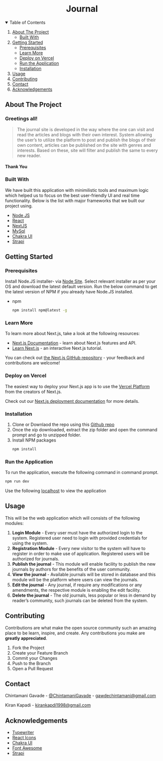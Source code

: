 
<!-- PROJECT LOGO -->
<br />
<p align="center">
  <h1 align="center">Journal</h1>
</p>



<!-- TABLE OF CONTENTS -->
<details open="open">
  <summary>Table of Contents</summary>
  <ol>
    <li>
      <a href="#about-the-project">About The Project</a>
      <ul>
        <li><a href="#built-with">Built With</a></li> 
      </ul>
    </li>
    <li>
      <a href="#getting-started">Getting Started</a>
      <ul>
        <li><a href="#prerequisites">Prerequisites</a></li>
        <li><a href="#learn-more">Learn More</a></li>
        <li><a href="#deploy-on-vercel">Deploy on Vercel</a></li>
        <li><a href="#run-the-application">Run the Application</a></li>
        <li><a href="#installation">Installation</a></li>
      </ul>
    </li>
    <li><a href="#usage">Usage</a></li>
    <li><a href="#contributing">Contributing</a></li>
    <li><a href="#contact">Contact</a></li>
    <li><a href="#acknowledgements">Acknowledgements</a></li>
  </ol>
</details>



<!-- ABOUT THE PROJECT -->
## About The Project

### Greetings all!

>The journal site is developed in the way where the one can visit and read the articles and blogs with their own interest. System allowing the user’s to utilize the platform to post and publish the blogs of their own content, articles can be published on the site with genres and interests. Based on these, site will filter and publish the same to every new reader.

#### Thank You


### Built With

We have built this application with minimilistic tools and maximum logic which helped us to focus on the best user-friendly UI and real time functionality. Below is the list with major frameworks that we built our project using.
* [Node JS](https://nodejs.org/en/)
* [React](https://reactjs.org/)
* [NextJS](https://nextjs.org/)
* [MySql](https://www.mysql.com/)
* [Chakra UI](https://chakra-ui.com/)
* [Strapi](https://strapi.io/)

## Getting Started

### Prerequisites

Install Node.JS installer- via [Node Site](https://nodejs.org/en/). Select relevant installer as per your OS and download the latest default version. Run the below command to get the latest version of NPM if you already have Node.JS installed.
* npm
  ```sh
  npm install npm@latest -g
  ```
  
### Learn More

To learn more about Next.js, take a look at the following resources:

- [Next.js Documentation](https://nextjs.org/docs) - learn about Next.js features and API.
- [Learn Next.js](https://nextjs.org/learn) - an interactive Next.js tutorial.

You can check out [the Next.js GitHub repository](https://github.com/vercel/next.js/) - your feedback and contributions are welcome!

### Deploy on Vercel

The easiest way to deploy your Next.js app is to use the [Vercel Platform](https://vercel.com/new?utm_medium=default-template&filter=next.js&utm_source=create-next-app&utm_campaign=create-next-app-readme) from the creators of Next.js.

Check out our [Next.js deployment documentation](https://nextjs.org/docs/deployment) for more details.



### Installation

1. Clone or Downlaod the repo using this [Github repo](https://github.com/3dwag98/digiBooks.git)
2. Once the xip downloaded, extract the zip folder and open the command prompt and go to unzipped folder.
3. Install NPM packages
   ```sh
   npm install
   ```

### Run the Application

To run the application, execute the following command in command prompt.
```bash
npm run dev
```

Use the following [localhost](http://localhost:3000) to view the application

<!-- USAGE EXAMPLES -->
## Usage

This will be the web application which will consists of the following modules:

1. <b>Login Module</b> - Every user must have the authorized login to the system. Registered user need to login with provided credentials for using the system.
2. <b>Registration Module</b> - Every new visitor to the system will have to register in order to make use of application. Registered users will be authorized for journals.
3. <b>Publish the journal</b> - This module will enable facility to publish the new journals by authors for the benefits of the user community.
4. <b>View the journal</b> - Available journals will be stored in database and this module will be the platform where users can view the journals.
5. <b>Edit the journal</b> - Any journal, if require any modifications or any amendments, the respective module is enabling the edit facility.
6. <b>Delete the journal</b> - The old journals, less popular or less in demand by reader’s community, such journals can be deleted from the system.

<!-- CONTRIBUTING -->
## Contributing

Contributions are what make the open source community such an amazing place to be learn, inspire, and create. Any contributions you make are **greatly appreciated**.

1. Fork the Project
2. Create your Feature Branch 
3. Commit your Changes 
4. Push to the Branch 
5. Open a Pull Request

## Contact
Chintamani Gavade - [@ChintamaniGavade](https://twitter.com/ChintamaniGawde) - gawdechintamani@gmail.com

Kiran Kapadi - kirankapdi1998@gmail.com

<!-- ACKNOWLEDGEMENTS -->
## Acknowledgements
* [Typewriter](https://www.npmjs.com/package/typewriter-effect)
* [React Icons](https://react-icons.github.io/react-icons/)
* [Chakra UI](https://chakra-ui.com/)
* [Font Awesome](https://fontawesome.com)
* [Strapi](https://strapi.io/)

